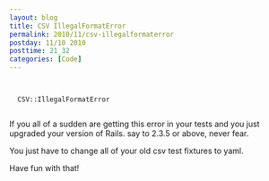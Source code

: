 ```yaml
---
layout: blog
title: CSV IllegalFormatError
permalink: 2010/11/csv-illegalformaterror
postday: 11/10 2010
posttime: 21_32
categories: [Code]
---
```


<p><code><br />
  CSV::IllegalFormatError<br />
</code></p>
<p>If you all of a sudden are getting this error in your tests and you just upgraded your version of Rails. say to 2.3.5 or above, never fear.</p>
<p>You just have to change all of your old csv test fixtures to yaml.</p>
<p>Have fun with that!</p>
